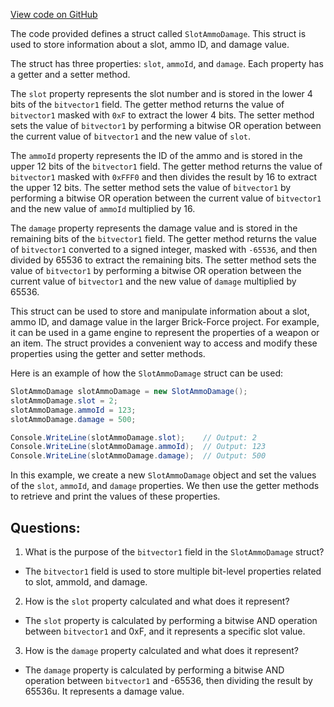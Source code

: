[View code on GitHub](https://github.com/TieHaxJan/Brick-Force/Assembly-CSharp\SlotAmmoDamage.cs)

The code provided defines a struct called `SlotAmmoDamage`. This struct is used to store information about a slot, ammo ID, and damage value. 

The struct has three properties: `slot`, `ammoId`, and `damage`. Each property has a getter and a setter method. 

The `slot` property represents the slot number and is stored in the lower 4 bits of the `bitvector1` field. The getter method returns the value of `bitvector1` masked with `0xF` to extract the lower 4 bits. The setter method sets the value of `bitvector1` by performing a bitwise OR operation between the current value of `bitvector1` and the new value of `slot`.

The `ammoId` property represents the ID of the ammo and is stored in the upper 12 bits of the `bitvector1` field. The getter method returns the value of `bitvector1` masked with `0xFFF0` and then divides the result by 16 to extract the upper 12 bits. The setter method sets the value of `bitvector1` by performing a bitwise OR operation between the current value of `bitvector1` and the new value of `ammoId` multiplied by 16.

The `damage` property represents the damage value and is stored in the remaining bits of the `bitvector1` field. The getter method returns the value of `bitvector1` converted to a signed integer, masked with `-65536`, and then divided by 65536 to extract the remaining bits. The setter method sets the value of `bitvector1` by performing a bitwise OR operation between the current value of `bitvector1` and the new value of `damage` multiplied by 65536.

This struct can be used to store and manipulate information about a slot, ammo ID, and damage value in the larger Brick-Force project. For example, it can be used in a game engine to represent the properties of a weapon or an item. The struct provides a convenient way to access and modify these properties using the getter and setter methods. 

Here is an example of how the `SlotAmmoDamage` struct can be used:

```csharp
SlotAmmoDamage slotAmmoDamage = new SlotAmmoDamage();
slotAmmoDamage.slot = 2;
slotAmmoDamage.ammoId = 123;
slotAmmoDamage.damage = 500;

Console.WriteLine(slotAmmoDamage.slot);    // Output: 2
Console.WriteLine(slotAmmoDamage.ammoId);  // Output: 123
Console.WriteLine(slotAmmoDamage.damage);  // Output: 500
```

In this example, we create a new `SlotAmmoDamage` object and set the values of the `slot`, `ammoId`, and `damage` properties. We then use the getter methods to retrieve and print the values of these properties.
## Questions: 
 1. What is the purpose of the `bitvector1` field in the `SlotAmmoDamage` struct?
- The `bitvector1` field is used to store multiple bit-level properties related to slot, ammoId, and damage.

2. How is the `slot` property calculated and what does it represent?
- The `slot` property is calculated by performing a bitwise AND operation between `bitvector1` and 0xF, and it represents a specific slot value.

3. How is the `damage` property calculated and what does it represent?
- The `damage` property is calculated by performing a bitwise AND operation between `bitvector1` and -65536, then dividing the result by 65536u. It represents a damage value.